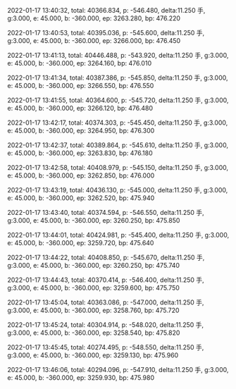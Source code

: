 2022-01-17 13:40:32, total: 40366.834, p: -546.480, delta:11.250 手, g:3.000, e: 45.000, b: -360.000, ep: 3263.280, bp: 476.220

2022-01-17 13:40:53, total: 40395.036, p: -545.600, delta:11.250 手, g:3.000, e: 45.000, b: -360.000, ep: 3266.000, bp: 476.450

2022-01-17 13:41:13, total: 40446.488, p: -543.920, delta:11.250 手, g:3.000, e: 45.000, b: -360.000, ep: 3264.160, bp: 476.010

2022-01-17 13:41:34, total: 40387.386, p: -545.850, delta:11.250 手, g:3.000, e: 45.000, b: -360.000, ep: 3266.550, bp: 476.550

2022-01-17 13:41:55, total: 40364.600, p: -545.720, delta:11.250 手, g:3.000, e: 45.000, b: -360.000, ep: 3266.120, bp: 476.480

2022-01-17 13:42:17, total: 40374.303, p: -545.450, delta:11.250 手, g:3.000, e: 45.000, b: -360.000, ep: 3264.950, bp: 476.300

2022-01-17 13:42:37, total: 40389.864, p: -545.610, delta:11.250 手, g:3.000, e: 45.000, b: -360.000, ep: 3263.830, bp: 476.180

2022-01-17 13:42:58, total: 40408.979, p: -545.150, delta:11.250 手, g:3.000, e: 45.000, b: -360.000, ep: 3262.850, bp: 476.000

2022-01-17 13:43:19, total: 40436.130, p: -545.000, delta:11.250 手, g:3.000, e: 45.000, b: -360.000, ep: 3262.520, bp: 475.940

2022-01-17 13:43:40, total: 40374.594, p: -546.550, delta:11.250 手, g:3.000, e: 45.000, b: -360.000, ep: 3260.250, bp: 475.850

2022-01-17 13:44:01, total: 40424.981, p: -545.400, delta:11.250 手, g:3.000, e: 45.000, b: -360.000, ep: 3259.720, bp: 475.640

2022-01-17 13:44:22, total: 40408.850, p: -545.670, delta:11.250 手, g:3.000, e: 45.000, b: -360.000, ep: 3260.250, bp: 475.740

2022-01-17 13:44:43, total: 40370.414, p: -546.400, delta:11.250 手, g:3.000, e: 45.000, b: -360.000, ep: 3259.600, bp: 475.750

2022-01-17 13:45:04, total: 40363.086, p: -547.000, delta:11.250 手, g:3.000, e: 45.000, b: -360.000, ep: 3258.760, bp: 475.720

2022-01-17 13:45:24, total: 40304.914, p: -548.020, delta:11.250 手, g:3.000, e: 45.000, b: -360.000, ep: 3258.540, bp: 475.820

2022-01-17 13:45:45, total: 40274.495, p: -548.550, delta:11.250 手, g:3.000, e: 45.000, b: -360.000, ep: 3259.130, bp: 475.960

2022-01-17 13:46:06, total: 40294.096, p: -547.910, delta:11.250 手, g:3.000, e: 45.000, b: -360.000, ep: 3259.930, bp: 475.980